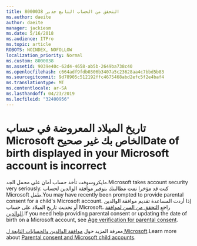 ```yaml
---
title: 8000038 التحقق من الحساب التابع جدبر
ms.author: daeite
author: daeite
manager: jackiesm
ms.date: 5/16/2018
ms.audience: ITPro
ms.topic: article
ROBOTS: NOINDEX, NOFOLLOW
localization_priority: Normal
ms.custom: 8000038
ms.assetid: 9039e40c-62d4-4658-ab5b-2649ba738c40
ms.openlocfilehash: c664adf9fdb0306b3407a5c23628aa4c7bbd5b83
ms.sourcegitcommit: 9d78905c512192ffc4675468abd2efc5f2e4baf4
ms.translationtype: MT
ms.contentlocale: ar-SA
ms.lasthandoff: 04/23/2019
ms.locfileid: "32400956"
---
```

# <a name="date-of-birth-displayed-in-your-microsoft-account-is-incorrect"></a><span data-ttu-id="d6231-102">تاريخ الميلاد المعروضة في حساب Microsoft الخاص بك غير صحيح</span><span class="sxs-lookup"><span data-stu-id="d6231-102">Date of birth displayed in your Microsoft account is incorrect</span></span>

<span data-ttu-id="d6231-103">مايكروسوفت تأخذ حساب أمان على محمل الجد.</span><span class="sxs-lookup"><span data-stu-id="d6231-103">Microsoft takes account security very seriously.</span></span> <span data-ttu-id="d6231-104">كنت قد مؤخرا تمت مطالبتك بتوفير موافقة الوالدين لحساب Microsoft طفل.</span><span class="sxs-lookup"><span data-stu-id="d6231-104">You may have recently been prompted to provide parental consent for a child's Microsoft account.</span></span> <span data-ttu-id="d6231-105">إذا أردت المساعدة تقديم موافقة الوالدين أو تحديث تاريخ الميلاد على حساب Microsoft، راجع [التحقق من السن لموافقة الوالدين](https://go.microsoft.com/fwlink/p/?linkid=874364).</span><span class="sxs-lookup"><span data-stu-id="d6231-105">If you need help providing parental consent or updating the date of birth on a Microsoft account, see [Age verification for parental consent](https://go.microsoft.com/fwlink/p/?linkid=874364).</span></span>
  
<span data-ttu-id="d6231-106">معرفة المزيد حول [موافقة الوالدين والحسابات التابعة ل Microsoft](https://go.microsoft.com/fwlink/p/?linkid=874365).</span><span class="sxs-lookup"><span data-stu-id="d6231-106">Learn more about [Parental consent and Microsoft child accounts](https://go.microsoft.com/fwlink/p/?linkid=874365).</span></span>
  

